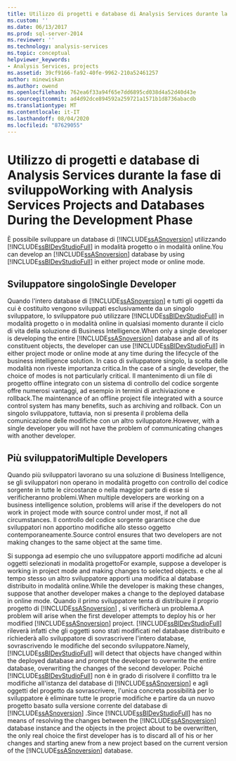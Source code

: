 ```yaml
---
title: Utilizzo di progetti e database di Analysis Services durante la fase di sviluppo | Microsoft Docs
ms.custom: ''
ms.date: 06/13/2017
ms.prod: sql-server-2014
ms.reviewer: ''
ms.technology: analysis-services
ms.topic: conceptual
helpviewer_keywords:
- Analysis Services, projects
ms.assetid: 39cf9166-fa92-40fe-9962-210a52461257
author: minewiskan
ms.author: owend
ms.openlocfilehash: 762ea6f33a94f65e7dd6895cd038d4a52d40d43e
ms.sourcegitcommit: ad4d92dce894592a259721a1571b1d8736abacdb
ms.translationtype: MT
ms.contentlocale: it-IT
ms.lasthandoff: 08/04/2020
ms.locfileid: "87629055"
---
```

# <a name="working-with-analysis-services-projects-and-databases-during-the-development-phase"></a><span data-ttu-id="186d0-102">Utilizzo di progetti e database di Analysis Services durante la fase di sviluppo</span><span class="sxs-lookup"><span data-stu-id="186d0-102">Working with Analysis Services Projects and Databases During the Development Phase</span></span>
  <span data-ttu-id="186d0-103">È possibile sviluppare un database di [!INCLUDE[ssASnoversion](../../includes/ssasnoversion-md.md)] utilizzando [!INCLUDE[ssBIDevStudioFull](../../includes/ssbidevstudiofull-md.md)] in modalità progetto o in modalità online.</span><span class="sxs-lookup"><span data-stu-id="186d0-103">You can develop an [!INCLUDE[ssASnoversion](../../includes/ssasnoversion-md.md)] database by using [!INCLUDE[ssBIDevStudioFull](../../includes/ssbidevstudiofull-md.md)] in either project mode or online mode.</span></span>  
  
## <a name="single-developer"></a><span data-ttu-id="186d0-104">Sviluppatore singolo</span><span class="sxs-lookup"><span data-stu-id="186d0-104">Single Developer</span></span>  
 <span data-ttu-id="186d0-105">Quando l'intero database di [!INCLUDE[ssASnoversion](../../includes/ssasnoversion-md.md)] e tutti gli oggetti da cui è costituito vengono sviluppati esclusivamente da un singolo sviluppatore, lo sviluppatore può utilizzare [!INCLUDE[ssBIDevStudioFull](../../includes/ssbidevstudiofull-md.md)] in modalità progetto o in modalità online in qualsiasi momento durante il ciclo di vita della soluzione di Business Intelligence.</span><span class="sxs-lookup"><span data-stu-id="186d0-105">When only a single developer is developing the entire [!INCLUDE[ssASnoversion](../../includes/ssasnoversion-md.md)] database and all of its constituent objects, the developer can use [!INCLUDE[ssBIDevStudioFull](../../includes/ssbidevstudiofull-md.md)] in either project mode or online mode at any time during the lifecycle of the business intelligence solution.</span></span> <span data-ttu-id="186d0-106">In caso di sviluppatore singolo, la scelta delle modalità non riveste importanza critica.</span><span class="sxs-lookup"><span data-stu-id="186d0-106">In the case of a single developer, the choice of modes is not particularly critical.</span></span> <span data-ttu-id="186d0-107">Il mantenimento di un file di progetto offline integrato con un sistema di controllo del codice sorgente offre numerosi vantaggi, ad esempio in termini di archiviazione e rollback.</span><span class="sxs-lookup"><span data-stu-id="186d0-107">The maintenance of an offline project file integrated with a source control system has many benefits, such as archiving and rollback.</span></span> <span data-ttu-id="186d0-108">Con un singolo sviluppatore, tuttavia, non si presenta il problema della comunicazione delle modifiche con un altro sviluppatore.</span><span class="sxs-lookup"><span data-stu-id="186d0-108">However, with a single developer you will not have the problem of communicating changes with another developer.</span></span>  
  
## <a name="multiple-developers"></a><span data-ttu-id="186d0-109">Più sviluppatori</span><span class="sxs-lookup"><span data-stu-id="186d0-109">Multiple Developers</span></span>  
 <span data-ttu-id="186d0-110">Quando più sviluppatori lavorano su una soluzione di Business Intelligence, se gli sviluppatori non operano in modalità progetto con controllo del codice sorgente in tutte le circostanze o nella maggior parte di esse si verificheranno problemi.</span><span class="sxs-lookup"><span data-stu-id="186d0-110">When multiple developers are working on a business intelligence solution, problems will arise if the developers do not work in project mode with source control under most, if not all circumstances.</span></span> <span data-ttu-id="186d0-111">Il controllo del codice sorgente garantisce che due sviluppatori non apportino modifiche allo stesso oggetto contemporaneamente.</span><span class="sxs-lookup"><span data-stu-id="186d0-111">Source control ensures that two developers are not making changes to the same object at the same time.</span></span>  
  
 <span data-ttu-id="186d0-112">Si supponga ad esempio che uno sviluppatore apporti modifiche ad alcuni oggetti selezionati in modalità progetto</span><span class="sxs-lookup"><span data-stu-id="186d0-112">For example, suppose a developer is working in project mode and making changes to selected objects.</span></span> <span data-ttu-id="186d0-113">e che al tempo stesso un altro sviluppatore apporti una modifica al database distribuito in modalità online.</span><span class="sxs-lookup"><span data-stu-id="186d0-113">While the developer is making these changes, suppose that another developer makes a change to the deployed database in online mode.</span></span> <span data-ttu-id="186d0-114">Quando il primo sviluppatore tenta di distribuire il proprio progetto di [!INCLUDE[ssASnoversion](../../includes/ssasnoversion-md.md)] , si verificherà un problema.</span><span class="sxs-lookup"><span data-stu-id="186d0-114">A problem will arise when the first developer attempts to deploy his or her modified [!INCLUDE[ssASnoversion](../../includes/ssasnoversion-md.md)] project.</span></span> <span data-ttu-id="186d0-115">[!INCLUDE[ssBIDevStudioFull](../../includes/ssbidevstudiofull-md.md)] rileverà infatti che gli oggetti sono stati modificati nel database distribuito e richiederà allo sviluppatore di sovrascrivere l'intero database, sovrascrivendo le modifiche del secondo sviluppatore.</span><span class="sxs-lookup"><span data-stu-id="186d0-115">Namely, [!INCLUDE[ssBIDevStudioFull](../../includes/ssbidevstudiofull-md.md)] will detect that objects have changed within the deployed database and prompt the developer to overwrite the entire database, overwriting the changes of the second developer.</span></span> <span data-ttu-id="186d0-116">Poiché [!INCLUDE[ssBIDevStudioFull](../../includes/ssbidevstudiofull-md.md)] non è in grado di risolvere il conflitto tra le modifiche all'istanza del database di [!INCLUDE[ssASnoversion](../../includes/ssasnoversion-md.md)] e agli oggetti del progetto da sovrascrivere, l'unica concreta possibilità per lo sviluppatore è eliminare tutte le proprie modifiche e partire da un nuovo progetto basato sulla versione corrente del database di [!INCLUDE[ssASnoversion](../../includes/ssasnoversion-md.md)] .</span><span class="sxs-lookup"><span data-stu-id="186d0-116">Since [!INCLUDE[ssBIDevStudioFull](../../includes/ssbidevstudiofull-md.md)] has no means of resolving the changes between the [!INCLUDE[ssASnoversion](../../includes/ssasnoversion-md.md)] database instance and the objects in the project about to be overwritten, the only real choice the first developer has is to discard all of his or her changes and starting anew from a new project based on the current version of the [!INCLUDE[ssASnoversion](../../includes/ssasnoversion-md.md)] database.</span></span>  
  
  
